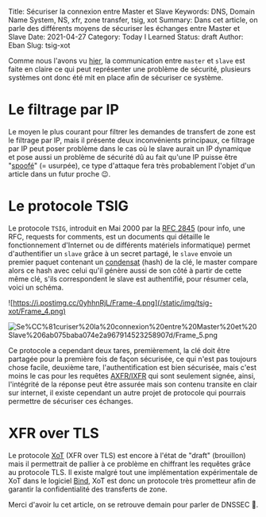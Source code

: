 Title: Sécuriser la connexion entre Master et Slave
Keywords: DNS, Domain Name System, NS, xfr, zone transfer, tsig, xot
Summary: Dans cet article, on parle des différents moyens de sécuriser les échanges entre Master et Slave
Date: 2021-04-27
Category: Today I Learned
Status: draft
Author: Eban
Slug: tsig-xot

Comme nous l'avons vu [hier](https://google.com/), la communication entre `master` et `slave` est faite en claire ce qui peut représenter une problème de sécurité, plusieurs systèmes ont donc été mit en place afin de sécuriser ce système.

# Le filtrage par IP

Le moyen le plus courant pour filtrer les demandes de transfert de zone est le filtrage par IP, mais il présente deux inconvénients principaux, ce filtrage par IP peut poser problème dans le cas où le slave aurait un IP dynamique et pose aussi un problème de sécurité dû au fait qu'une IP puisse être "[spoofé](https://en.wikipedia.org/wiki/IP_address_spoofing)" (= usurpée), ce type d'attaque fera très probablement l'objet d'un article dans un futur proche 😉.

# Le protocole TSIG

Le protocole `TSIG`, introduit en Mai 2000 par la [RFC 2845](https://tools.ietf.org/html/rfc2845) (pour info, une RFC, requests for comments, est un documents qui détaille le fonctionnement d'Internet ou de différents matériels informatique) permet d'authentifier un `slave` grâce à un secret partagé, le `slave` envoie un premier paquet contenant un [condensat](https://en.wikipedia.org/wiki/Cryptographic_hash_function) (hash) de la clé, le master compare alors ce hash avec celui qu'il génère aussi de son côté à partir de cette même clé, s'ils correspondent le slave est authentifié, pour résumer cela, voici un schéma.

![https://i.postimg.cc/0yhhnRjL/Frame-4.png](/static/img/tsig-xot/Frame_4.png)

![Se%CC%81curiser%20la%20connexion%20entre%20Master%20et%20Slave%206ab075baba074e2a967914523258907d/Frame_5.png](/static/img/tsig-xot/Frame_5.png)

Ce protocole a cependant deux tares, premièrement, la clé doit être partagée pour la première fois de façon sécurisée, ce qui n'est pas toujours chose facile, deuxième tare, l'authentification est bien sécurisée, mais c'est moins le cas pour les requêtes [AXFR/IXFR](https://google.com) qui sont seulement signée, ainsi, l'intégrité de la réponse peut être assurée mais son contenu transite en clair sur internet, il existe cependant un autre projet de protocole qui pourrais permettre de sécuriser ces échanges.

# XFR over TLS

Le protocole [XoT](https://tools.ietf.org/html/draft-ietf-dprive-xfr-over-tls-11) (XFR over TLS) est encore à l'état de "draft" (brouillon) mais il permettrait de pallier à ce problème en chiffrant les requêtes grâce au protocole TLS. Il existe malgré tout une implémentation expérimentale de XoT dans le logiciel [Bind](https://gitlab.isc.org/isc-projects/bind9), XoT est donc un protocole très prometteur afin de garantir la confidentialité des transferts de zone.

Merci d'avoir lu cet article, on se retrouve demain pour parler de DNSSEC 🙂.
